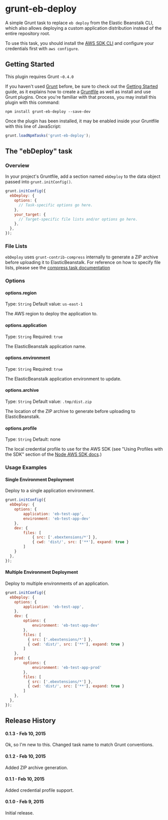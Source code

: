 # grunt-eb-deploy

A simple Grunt task to replace `eb deploy` from the  Elastic Beanstalk CLI, which also allows deploying a
custom application distribution instead of the entire repository root.

To use this task, you should install the [AWS SDK CLI](http://aws.amazon.com/cli/) and configure your credentials
first with `aws configure`.

## Getting Started
This plugin requires Grunt `~0.4.0`

If you haven't used [Grunt](http://gruntjs.com/) before, be sure to check out the [Getting Started](http://gruntjs.com/getting-started) guide, as it explains how to create a [Gruntfile](http://gruntjs.com/sample-gruntfile) as well as install and use Grunt plugins. Once you're familiar with that process, you may install this plugin with this command:

```shell
npm install grunt-eb-deploy --save-dev
```

Once the plugin has been installed, it may be enabled inside your Gruntfile with this line of JavaScript:

```js
grunt.loadNpmTasks('grunt-eb-deploy');
```

## The "ebDeploy" task

### Overview
In your project's Gruntfile, add a section named `ebDeploy` to the data object passed into `grunt.initConfig()`.

```js
grunt.initConfig({
  ebDeploy: {
    options: {
      // Task-specific options go here.
    },
    your_target: {
      // Target-specific file lists and/or options go here.
    },
  },
});
```

### File Lists

`ebDeploy` uses `grunt-contrib-compress` internally to generate a ZIP archive before uploading it
to ElasticBeanstalk. For reference on how to specify file lists, please see the
[compress task documentation](https://github.com/gruntjs/grunt-contrib-compress)

### Options

#### options.region
Type: `String`
Default value: `us-east-1`

The AWS region to deploy the application to.

#### options.application
Type: `String`
Required: `true`

The ElasticBeanstalk application name.

#### options.environment
Type: `String`
Required: `true`

The ElasticBeanstalk application environment to update.

#### options.archive
Type: `String`
Default value: `.tmp/dist.zip`

The location of the ZIP archive to generate before uploading to ElasticBeanstalk.

#### options.profile
Type: `String`
Default: none

The local credential profile to use for the AWS SDK (see "Using Profiles with the SDK" section of the
 [Node AWS SDK docs](http://docs.aws.amazon.com/AWSJavaScriptSDK/guide/node-configuring.html).)

### Usage Examples

#### Single Environment Deployment
Deploy to a single application environment.

```js
grunt.initConfig({
  ebDeploy: {
    options: {
		application: 'eb-test-app',
		environment: 'eb-test-app-dev'
	},
	dev: {
		files: [
	  		{ src: ['.ebextensions/*'] },
	  		{ cwd: 'dist/', src: ['**'], expand: true }
		]
	}
  },
});
```

#### Multiple Environment Deployment
Deploy to multiple environments of an application.

```js
grunt.initConfig({
  ebDeploy: {
    options: {
		application: 'eb-test-app',
	},
	dev: {
		options: {
			environment: 'eb-test-app-dev'
		},
		files: [
		  { src: ['.ebextensions/*'] },
		  { cwd: 'dist/', src: ['**'], expand: true }
		]
	},
	prod: {
		options: {
			environment: 'eb-test-app-prod'
		},
		files: [
		  { src: ['.ebextensions/*'] },
		  { cwd: 'dist/', src: ['**'], expand: true }
		]
	},
  },
});
```

## Release History

#### 0.1.3 - Feb 10, 2015

Ok, so I'm new to this. Changed task name to match Grunt conventions.

#### 0.1.2 - Feb 10, 2015

Added ZIP archive generation.

#### 0.1.1 - Feb 10, 2015

Added credential profile support.

#### 0.1.0 - Feb 9, 2015

Initial release.
